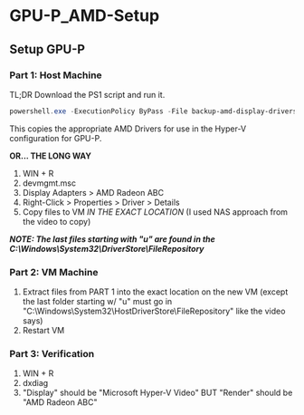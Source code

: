 # GPU-P_AMD-Setup



## Setup GPU-P

### Part 1: Host Machine

TL;DR
Download the PS1 script and run it.
```powershell
powershell.exe -ExecutionPolicy ByPass -File backup-amd-display-drivers.ps1
```

This copies the appropriate AMD Drivers for use in the Hyper-V configuration for GPU-P.

**OR... THE LONG WAY**

1. WIN + R
2. devmgmt.msc
3. Display Adapters > AMD Radeon ABC
4. Right-Click > Properties > Driver > Details
5. Copy files to VM *IN THE EXACT LOCATION* (I used NAS approach from the video to copy)

_**NOTE: The last files starting with "u" are found in the C:\Windows\System32\DriverStore\FileRepository**_

### Part 2: VM Machine

1. Extract files from PART 1 into the exact location on the new VM (except the last folder starting w/ "u" must go in  "C:\Windows\System32\HostDriverStore\FileRepository" like the video says)
2. Restart VM

### Part 3: Verification
1. WIN + R
2. dxdiag
3. "Display" should be "Microsoft Hyper-V Video" BUT "Render" should be "AMD Radeon ABC"
